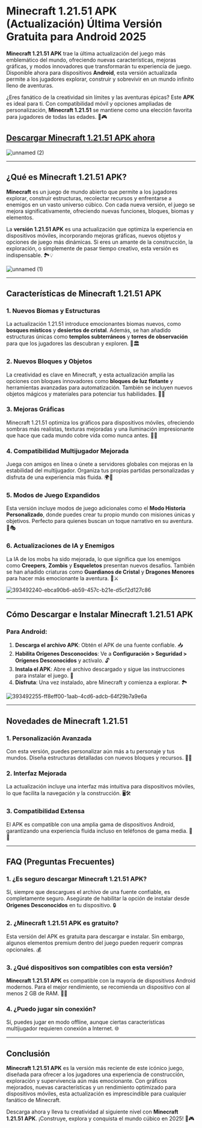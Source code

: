 # **Minecraft 1.21.51 APK (Actualización) Última Versión Gratuita para Android 2025**

**Minecraft 1.21.51 APK** trae la última actualización del juego más emblemático del mundo, ofreciendo nuevas características, mejoras gráficas, y modos innovadores que transformarán tu experiencia de juego. Disponible ahora para dispositivos **Android**, esta versión actualizada permite a los jugadores explorar, construir y sobrevivir en un mundo infinito lleno de aventuras.

¿Eres fanático de la creatividad sin límites y las aventuras épicas? Este **APK** es ideal para ti. Con compatibilidad móvil y opciones ampliadas de personalización, **Minecraft 1.21.51** se mantiene como una elección favorita para jugadores de todas las edades. 🌟🎮

## [Descargar Minecraft 1.21.51 APK ahora](https://spoo.me/qC2Phb)

![unnamed (2)](https://github.com/user-attachments/assets/093713b1-3aba-47f2-b0b8-4e0868146b48)

---

## **¿Qué es Minecraft 1.21.51 APK?**

**Minecraft** es un juego de mundo abierto que permite a los jugadores explorar, construir estructuras, recolectar recursos y enfrentarse a enemigos en un vasto universo cúbico. Con cada nueva versión, el juego se mejora significativamente, ofreciendo nuevas funciones, bloques, biomas y elementos.

La **versión 1.21.51 APK** es una actualización que optimiza la experiencia en dispositivos móviles, incorporando mejoras gráficas, nuevos objetos y opciones de juego más dinámicas. Si eres un amante de la construcción, la exploración, o simplemente de pasar tiempo creativo, esta versión es indispensable. 🏞️💡

![unnamed (1)](https://github.com/user-attachments/assets/a67bc6ca-32eb-439e-8b31-a68ecc63f34a)

---

## **Características de Minecraft 1.21.51 APK**

### **1. Nuevos Biomas y Estructuras**  
La actualización 1.21.51 introduce emocionantes biomas nuevos, como **bosques místicos** y **desiertos de cristal**. Además, se han añadido estructuras únicas como **templos subterráneos** y **torres de observación** para que los jugadores las descubran y exploren. 🌲🏛️

### **2. Nuevos Bloques y Objetos**  
La creatividad es clave en Minecraft, y esta actualización amplía las opciones con bloques innovadores como **bloques de luz flotante** y herramientas avanzadas para automatización. También se incluyen nuevos objetos mágicos y materiales para potenciar tus habilidades. 🧱✨

### **3. Mejoras Gráficas**  
Minecraft 1.21.51 optimiza los gráficos para dispositivos móviles, ofreciendo sombras más realistas, texturas mejoradas y una iluminación impresionante que hace que cada mundo cobre vida como nunca antes. 🌅📱

### **4. Compatibilidad Multijugador Mejorada**  
Juega con amigos en línea o únete a servidores globales con mejoras en la estabilidad del multijugador. Organiza tus propias partidas personalizadas y disfruta de una experiencia más fluida. 🌍🤝

### **5. Modos de Juego Expandidos**  
Esta versión incluye modos de juego adicionales como el **Modo Historia Personalizado**, donde puedes crear tu propio mundo con misiones únicas y objetivos. Perfecto para quienes buscan un toque narrativo en su aventura. 📜🎭

### **6. Actualizaciones de IA y Enemigos**  
La IA de los mobs ha sido mejorada, lo que significa que los enemigos como **Creepers**, **Zombis** y **Esqueletos** presentan nuevos desafíos. También se han añadido criaturas como **Guardianos de Cristal** y **Dragones Menores** para hacer más emocionante la aventura. 🐉⚔️

![393492240-ebca90b6-ab59-457c-b21e-d5cf2d127c86](https://github.com/user-attachments/assets/823c8ab7-010a-4edf-9dd8-aa0bd0a1dc0e)

---

## **Cómo Descargar e Instalar Minecraft 1.21.51 APK**

### **Para Android**:  
1. **Descarga el archivo APK**: Obtén el APK de una fuente confiable. 📥  
2. **Habilita Orígenes Desconocidos**: Ve a **Configuración > Seguridad > Orígenes Desconocidos** y actívalo. 🔓  
3. **Instala el APK**: Abre el archivo descargado y sigue las instrucciones para instalar el juego. 📲  
4. **Disfruta**: Una vez instalado, abre Minecraft y comienza a explorar. 🏞️

![393492255-ff8eff00-1aab-4cd6-adcb-64f29b7a9e6a](https://github.com/user-attachments/assets/fbec7246-d882-4436-a506-61dcfe2b29ba)

---

## **Novedades de Minecraft 1.21.51**

### **1. Personalización Avanzada**  
Con esta versión, puedes personalizar aún más a tu personaje y tus mundos. Diseña estructuras detalladas con nuevos bloques y recursos. 🧱✨

### **2. Interfaz Mejorada**  
La actualización incluye una interfaz más intuitiva para dispositivos móviles, lo que facilita la navegación y la construcción. 🖥️🛠️

### **3. Compatibilidad Extensa**  
El APK es compatible con una amplia gama de dispositivos Android, garantizando una experiencia fluida incluso en teléfonos de gama media. 📱🔧

---

## **FAQ (Preguntas Frecuentes)**

### **1. ¿Es seguro descargar Minecraft 1.21.51 APK?**  
Sí, siempre que descargues el archivo de una fuente confiable, es completamente seguro. Asegúrate de habilitar la opción de instalar desde **Orígenes Desconocidos** en tu dispositivo. 🔒

### **2. ¿Minecraft 1.21.51 APK es gratuito?**  
Esta versión del APK es gratuita para descargar e instalar. Sin embargo, algunos elementos premium dentro del juego pueden requerir compras opcionales. 💰

### **3. ¿Qué dispositivos son compatibles con esta versión?**  
**Minecraft 1.21.51 APK** es compatible con la mayoría de dispositivos Android modernos. Para el mejor rendimiento, se recomienda un dispositivo con al menos 2 GB de RAM. 📱✅

### **4. ¿Puedo jugar sin conexión?**  
Sí, puedes jugar en modo offline, aunque ciertas características multijugador requieren conexión a Internet. 🌐

---

## **Conclusión**

**Minecraft 1.21.51 APK** es la versión más reciente de este icónico juego, diseñada para ofrecer a los jugadores una experiencia de construcción, exploración y supervivencia aún más emocionante. Con gráficos mejorados, nuevas características y un rendimiento optimizado para dispositivos móviles, esta actualización es imprescindible para cualquier fanático de Minecraft.

Descarga ahora y lleva tu creatividad al siguiente nivel con **Minecraft 1.21.51 APK**. ¡Construye, explora y conquista el mundo cúbico en 2025! 🌟🎮
